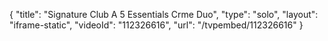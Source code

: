 {
    "title": "Signature Club A 5 Essentials Crme Duo",
    "type": "solo",
    "layout": "iframe-static",
    "videoId": "112326616",
    "url": "\/tvpembed\/112326616"
}